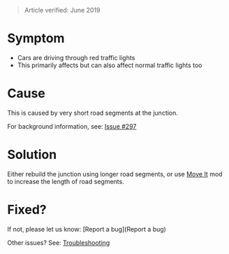 > Article verified: June 2019

# Symptom

* Cars are driving through red traffic lights
* This primarily affects [](Timed-Traffic-Lights.md) but can also affect normal traffic lights too

# Cause

This is caused by very short road segments at the junction.

For background information, see: [Issue #297](https://github.com/krzychu124/Cities-Skylines-Traffic-Manager-President-Edition/issues/297)

# Solution

Either rebuild the junction using longer road segments, or use [Move It](https://steamcommunity.com/sharedfiles/filedetails/?id=1619685021) mod to increase the length of road segments.

# Fixed?

If not, please let us know: [Report a bug](Report a bug)

Other issues? See: [Troubleshooting](Troubleshooting)